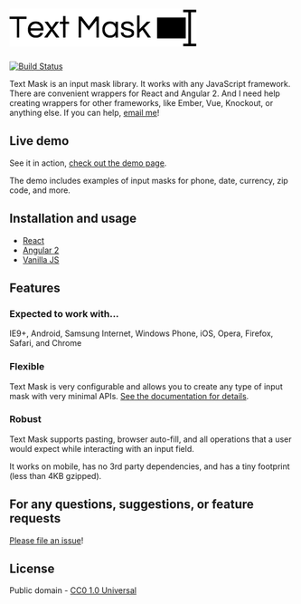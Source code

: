 # [![Text Mask](assets/logo.png)](https://github.com/msafi/text-mask/#readme)

[![Build Status](https://travis-ci.org/msafi/text-mask.svg?branch=master)](https://travis-ci.org/msafi/text-mask)

Text Mask is an input mask library. It works with any JavaScript framework.
There are convenient wrappers for React and Angular 2. And I need help creating wrappers for other frameworks,
like Ember, Vue, Knockout, or anything else. If you can help, [email me](mailto:msafi@msafi.com)!

## Live demo

See it in action, [check out the demo page](https://msafi.github.io/text-mask/).

The demo includes examples of input masks for phone, date, currency, zip code, and more.

## Installation and usage

* [React](react#readme)
* [Angular 2](angular2#readme)
* [Vanilla JS](vanilla#readme)

## Features

### Expected to work with...

IE9+, Android, Samsung Internet, Windows Phone, iOS, Opera, Firefox, Safari, and Chrome

### Flexible

Text Mask is very configurable and allows you to create any type of input mask with very minimal APIs.
[See the documentation for details](https://github.com/msafi/text-mask/blob/master/componentDocumentation.md#readme).

### Robust

Text Mask supports pasting, browser auto-fill, and all operations that a user would expect while interacting with
an input field.

It works on mobile, has no 3rd party dependencies, and has a tiny footprint (less than 4KB gzipped).

## For any questions, suggestions, or feature requests

[Please file an issue](https://github.com/msafi/text-mask/issues)!

## License

Public domain - [CC0 1.0 Universal](https://creativecommons.org/publicdomain/zero/1.0/)
